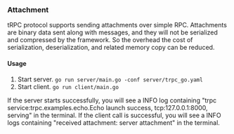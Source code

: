 ### Attachment

tRPC protocol supports sending attachments over simple RPC. 
Attachments are binary data sent along with messages, and they will not be serialized and compressed by the framework.
So the overhead the cost of serialization, deserialization, and related memory copy can be reduced.

#### Usage

1. Start server. `go run server/main.go -conf server/trpc_go.yaml`
2. Start client. `go run client/main.go`

If the server starts successfully, you will see a INFO log containing "trpc service:trpc.examples.echo.Echo launch success, tcp:127.0.0.1:8000, serving" in the terminal.
If the client call is successful, you will see a INFO logs containing "received attachment: server attachment" in the terminal.

